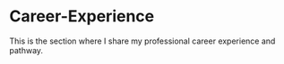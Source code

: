 # Career-Experience
This is the section where I share my professional career experience and pathway.
